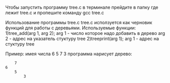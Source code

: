 Чтобы запустить программу tree.c в терминале прейдите в папку где лежит tree.c
и пропешите команду gcc tree.c

Использование программы tree.c
tree.c исползуется как черновик функций для работы с деревьями.
Используемые функции:
	1)tree_add(arg 1, arg 2);
		arg 1 - число которое надо добавить в дерево
		arg 2 - адрес на указатель стуктуру tree
	2)treeprint(arg 1);
		arg 1 - адрес на  стуктуру tree
		
Пример: имея числа 6 5 7 3 программа нарисует дерево:


		7
	6
		5
			3

